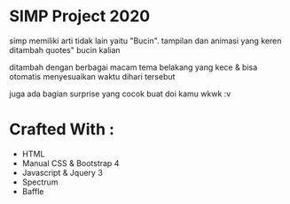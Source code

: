 # SIMP Project 2020

simp memiliki arti tidak lain yaitu "Bucin". tampilan dan animasi yang keren ditambah quotes" bucin kalian 

ditambah dengan berbagai macam tema belakang yang kece & bisa otomatis menyesuaikan waktu dihari tersebut

juga ada bagian surprise yang cocok buat doi kamu wkwk :v

# Crafted With :
<ul>
<li>HTML</li>
<li>Manual CSS & Bootstrap 4</li>
<li>Javascript & Jquery 3</li>
<li>Spectrum</li>
<li>Baffle</li>
</ul>
